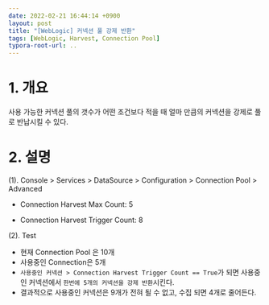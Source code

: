 ```yaml
---
date: 2022-02-21 16:44:14 +0900
layout: post
title: "[WebLogic] 커넥션 풀 강제 반환"
tags: [WebLogic, Harvest, Connection Pool]
typora-root-url: ..
---
```


# 1. 개요

사용 가능한 커넥션 풀의 갯수가 어떤 조건보다 적을 때 얼마 만큼의 커넥션을 강제로 풀로 반납시킬 수 있다.




# 2. 설명

(1). Console > Services > DataSource > Configuration > Connection Pool > Advanced

* Connection Harvest Max Count: 5

* Connection Harvest Trigger Count: 8



(2). Test

* 현재 Connection Pool 은 10개
* 사용중인 Connection은 5개
* `사용중인 커넥션 > Connection Harvest Trigger Count == True`가 되면
  사용중인 커넥션에서 `한번에 5개의 커넥션을 강제 반환`시킨다.
* 결과적으로 사용중인 커넥션은 9개가 전혀 될 수 없고, 수집 되면 4개로 줄어든다.
